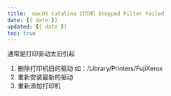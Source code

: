```yaml
---
title:  macOS Catalina 打印机 Stopped Filter Failed
date: {{ date }}
updated: {{ date }}
toc: true
---
```



通常是打印驱动太旧引起

1. 删除打印机旧的驱动
    如：/Library/Printers/FujiXerox
2. 重新安装最新的驱动
3. 重新添加打印机